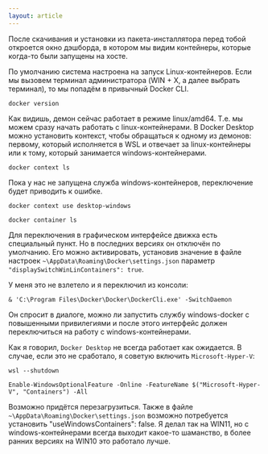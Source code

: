 ```yaml
---
layout: article
---
```

После скачивания и установки из пакета-инсталлятора перед тобой откроется окно дэшборда, в котором мы видим контейнеры, которые когда-то были запущены на хосте. 

По умолчанию система настроена на запуск Linux-контейнеров. Если мы вызовем терминал администратора (WIN + X, а далее выбрать терминал), то мы попадём в привычный Docker CLI.

```
docker version
```
Как видишь, демон сейчас работает в режиме linux/amd64. Т.е. мы можем сразу начать работать с linux-контейнерами. В Docker Desktop можно установить контекст, чтобы обращаться к одному из демонов: первому, который исполняется в WSL и отвечает за linux-контейнеры или к тому, который занимается windows-контейнерами.

```
docker context ls
```

Пока у нас не запущена служба windows-контейнеров, переключение будет приводить к ошибке.

```
docker context use desktop-windows
```

```
docker container ls
```

Для переключения в графическом интерфейсе движка есть специальный пункт. Но в последних версиях он отключён по умолчанию. Его можно активировать, установив значение в файле настроек `~\AppData\Roaming\Docker\settings.json` параметр `"displaySwitchWinLinContainers": true`. 

У меня это не взлетело и я переключил из консоли:

```
& 'C:\Program Files\Docker\Docker\DockerCli.exe' -SwitchDaemon
```

Он спросит в диалоге, можно ли запустить службу windows-docker с повышенными привилегиями и после этого интерфейс должен переключиться на работу с windows-контейнерами.

Как я говорил, `Docker Desktop` не всегда работает как ожидается. В случае, если это не сработало, я советую включить `Microsoft-Hyper-V`:

```
wsl --shutdown
```

```
Enable-WindowsOptionalFeature -Online -FeatureName $("Microsoft-Hyper-V", "Containers") -All
```

Возможно придётся перезагрузиться. Также в файле `~\AppData\Roaming\Docker\settings.json` возможно потребуется установить "useWindowsContainers": false. Я делал так на WIN11, но с windows-контейнерами всегда выходит какое-то шаманство, в более ранних версиях на WIN10 это работало лучше.
